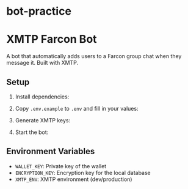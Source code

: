 # bot-practice
# XMTP Farcon Bot

A bot that automatically adds users to a Farcon group chat when they message it. Built with XMTP.

## Setup

1. Install dependencies:

2. Copy `.env.example` to `.env` and fill in your values:

3. Generate XMTP keys:

4. Start the bot:

## Environment Variables

- `WALLET_KEY`: Private key of the wallet
- `ENCRYPTION_KEY`: Encryption key for the local database
- `XMTP_ENV`: XMTP environment (dev/production)